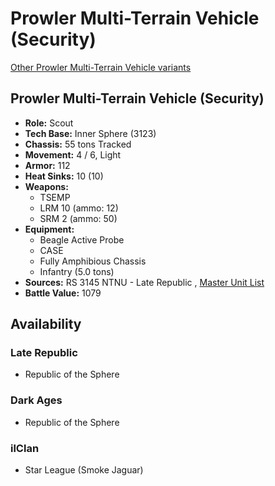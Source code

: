 # Prowler Multi-Terrain Vehicle (Security) 

[Other Prowler Multi-Terrain Vehicle variants](../prowler_multi-terrain_vehicle.md) 

## Prowler Multi-Terrain Vehicle (Security) 

- **Role:** Scout 
- **Tech Base:** Inner Sphere (3123) 
- **Chassis:** 55 tons Tracked 
- **Movement:** 4 / 6, Light 
- **Armor:** 112 
- **Heat Sinks:** 10 (10) 
- **Weapons:** 
  - TSEMP 
  - LRM 10 (ammo: 12) 
  - SRM 2 (ammo: 50) 
- **Equipment:** 
  - Beagle Active Probe 
  - CASE 
  - Fully Amphibious Chassis 
  - Infantry (5.0 tons) 
- **Sources:** RS 3145 NTNU - Late Republic , [Master Unit List](http://masterunitlist.info/Unit/Details/6790) 
- **Battle Value:** 1079 

## Availability 

### Late Republic 

- Republic of the Sphere 

### Dark Ages 

- Republic of the Sphere 

### ilClan 

- Star League (Smoke Jaguar) 

